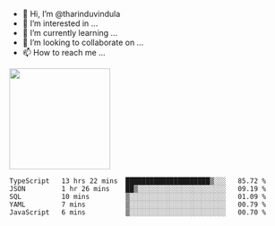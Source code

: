 - 👋 Hi, I’m @tharinduvindula
- 👀 I’m interested in ...
- 🌱 I’m currently learning ...
- 💞️ I’m looking to collaborate on ...
- 📫 How to reach me ...

<!---
tharinduvindula/tharinduvindula is a ✨ special ✨ repository because its `README.md` (this file) appears on your GitHub profile.
You can click the Preview link to take a look at your changes.
--->

<img height="180em" src="https://github-readme-stats.vercel.app/api?username=tharinduvindula&show_icons=true&hide_border=false&&count_private=true&include_all_commits=true" />


<!--START_SECTION:waka-->
```text
TypeScript   13 hrs 22 mins  █████████████████████▒░░░   85.72 % 
JSON         1 hr 26 mins    ██▒░░░░░░░░░░░░░░░░░░░░░░   09.19 % 
SQL          10 mins         ▒░░░░░░░░░░░░░░░░░░░░░░░░   01.09 % 
YAML         7 mins          ▒░░░░░░░░░░░░░░░░░░░░░░░░   00.79 % 
JavaScript   6 mins          ▒░░░░░░░░░░░░░░░░░░░░░░░░   00.70 % 
```
<!--END_SECTION:waka-->
